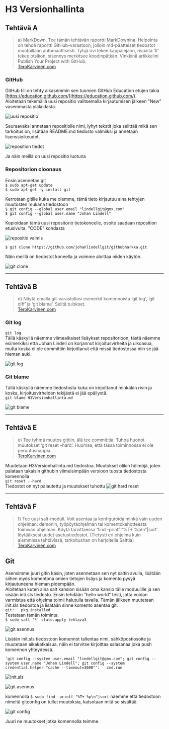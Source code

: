 # H3 Versionhallinta

## Tehtävä A
> a) MarkDown. Tee tämän tehtävän raportti MarkDownina. Helpointa on tehdä raportti GitHub-varastoon, jolloin md-päätteiset
> tiedostot muotoillaan automaattisesti. Tyhjä rivi tekee kappalejaon, risuaita ‘#’ tekee otsikon, sisennys merkitsee koodinpätkän.
> Vinkkinä artikkelini Publish Your Project with GitHub.  
[TeroKarvinen.com](https://terokarvinen.com/2021/configuration-management-systems-palvelinten-hallinta-ict4tn022-spring-2021/)

### GitHub
GitHub tili on tehty aikasemmin sen tuomien GitHub Education etujen takia  
[https://education.github.com/](https://education.github.com/).  
Aloitetaan tekemällä uusi repositio valitsemalla kirjautumisen jälkeen "New" vasemmasta ylälaidasta.  

![uusi repositio](/pic/github.JPG)

Seuraavaksi annetaan repositiolle nimi, lyhyt tekstit joka selittää mikä sen tarkoitus on, lisätään README.md tiedosto valmiiksi
 ja annetaan lisenssioikeudet.  

![reposition tiedot](/pic/github1.JPG)  

Ja näin meillä on uusi repositio luotuna

### Repositorion cloonaus
Ensin asennetan git  
`$ sudo apt-get update`  
`$ sudo apt-get -y install git`  

Kerrotaan gitille kuka me olemme, tämä tieto kirjautuu aina tehtyjen muutosten mukana tiedostoon  
`$ git config --global user.email "lindellgit@gmx.com"`  
`$ git config --global user.name "Johan Lindell"`  

Kopioidaan tämä uusi repositorio tietokoneelle, osoite saadaan reposition etusivulta, "CODE" kohdasta  

![repositio valmis](/pic/github2.JPG)  

`$ git clone https://github.com/johanlindellgit/githubharkka.git` 

Näin meillä on tiedostot koneella ja voimme aloittaa niiden käytön.  

![git clone](/pic/github3.JPG)  

---
## Tehtävä B
> d) Näytä omalla git-varastollasi esimerkit komennoista ‘git log’, ‘git diff’ ja ‘git blame’. Selitä tulokset.  
[TeroKarvinen.com](https://terokarvinen.com/2021/configuration-management-systems-palvelinten-hallinta-ict4tn022-spring-2021/)

### Git log
`git log`  
Tällä käskyllä näemme viimeaikaiset lisäykset repositorioon, tästä näemme esimerkiksi että Johan Lindell on korjannut
kirjoitusvirheitä ja ulkoasua, mutta koska ei ole committiin kirjoittanut että missä tiedostossa niin se jää hieman auki.

![git log](/pic/gitlog.JPG)

### Git blame
Tällä käskyllä näemme tiedostosta kuka on kirjoittanut minkäkin rivin ja koska, kirjoitusvirheiden tekijästä ei jää epäilystä.  
`git blame H3Versionhallinta.md`  

![git blame](/pic/gitblame.JPG)

---
## Tehtävä E
> e) Tee tyhmä muutos gittiin, älä tee commit:tia. Tuhoa huonot muutokset ‘git reset –hard’. Huomaa, että tässä
> toiminnossa ei ole peruutusnappia.  
[TeroKarvinen.com](https://terokarvinen.com/2021/configuration-management-systems-palvelinten-hallinta-ict4tn022-spring-2021/)

Muutetaan H3Versionhallinta.md tiedostoa. Muutokset olikin hölmöjä, joten palataan takaisin githubin viimeisimpään versioon
 tuosta tiedostosta komennolla  
`git reset --hard`  
Tiedostot on nyt palautettu ja muutokset tuhottu
![git hard reset](/pic/gitreset.JPG)

---
## Tehtävä F
> f) Tee uusi salt-moduli. Voit asentaa ja konfiguroida minkä vain uuden ohjelman: demonin, työpöytäohjelman tai komentokehotteesta 
> toimivan ohjelman. Käytä tarvittaessa ‘find -printf “%T+ %p\n”|sort’ löytääksesi uudet asetustiedostot. (Tietysti eri ohjelma kuin
> aiemmissa tehtävissä, tarkoitushan on harjoitella Salttia)  
[TeroKarvinen.com](https://terokarvinen.com/2021/configuration-management-systems-palvelinten-hallinta-ict4tn022-spring-2021/)

## Git
Asensimme juuri gitin käsin, joten asennetaan sen nyt saltin avulla, lisätään siihen myös
 komentona omien tietojen lisäys ja komento pysyä kirjautuneena hieman pidempään.  
Aloitetaan kuten aina salt kansion sisään oma kansio tälle moduulille ja sen sisään inti.sls tiedosto. 
Ensin tehdään "hello world" testi, jotta voidan varmistua että ohjelma toimii halutulla tavalla. Tämän jälkeen muutetaan 
init.sls tiedostoa ja lisätään sinne komento asentaa git.  
`git:  
  pkg.installed`  
Testataan tämän toiminta.  
`$ sudo salt '*' state.apply tehtava3`  

![git asennus](/pic/gitinstall.JPG)  

Lisätän init.sls tiedostoon komennot tallentaa nimi, sähköpostiosoite ja muutetaan aikakatkaisua, näin
ei tarvitse kirjoittaa salasanaa joka push komennon yhteydessä.

`'git config --system user.email "lindellgit@gmx.com"; git config --system user.name "Johan Lindell"; git config --system credential.helper "cache --timeout=3600"':  
  cmd.run`

![init.sls](/pic/init.JPG)

![git asennus](/pic/gitsalt.JPG) 

komennolla `$ sudo find -printf "%T+ %p\n"|sort` näemme että tiedostoon nimeltä gitconfig on tullut
muutoksia, katsotaan mitä se sisältää.

![git config](/pic/gitconfig.JPG)

Juuri ne muutokset jotka komennolla teimme.

